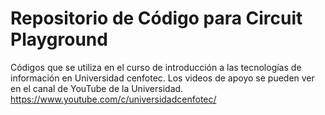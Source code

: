# Repositorio de Código para Circuit Playground

Códigos que se utiliza en el curso de introducción a las tecnologías de información en Universidad cenfotec. Los videos de apoyo se pueden ver en el canal de YouTube de la Universidad. https://www.youtube.com/c/universidadcenfotec/
